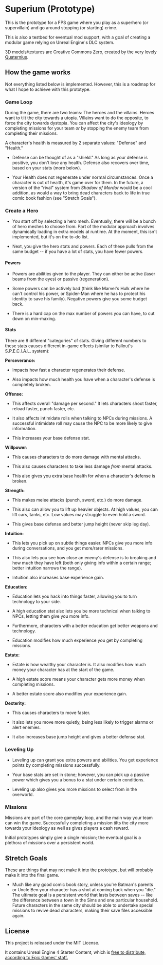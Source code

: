 # Superium (Prototype)

This is the prototype for a FPS game where you play as a superhero (or supervillain) and go around stopping (or starting) crime.

This is also a testbed for eventual mod support, with a goal of creating a modular game relying on Unreal Engine's DLC system.

3D models/textures are Creative Commons Zero, created by the very lovely [Quaternius](https://www.patreon.com/quaternius).

## How the game works

Not everything listed below is implemented. However, this is a roadmap for what I hope to achieve with this prototype. 

### Game Loop

During the game, there are two teams: The heroes and the villains. Heroes want to tilt the city towards a utopia. Villains want to do the opposite, to force the city towards dystopia. You can affect the city's ideology by completing missions for your team *or* by stopping the enemy team from completing their missions.

A character's health is measured by 2 separate values: "Defense" and "Health."

* Defense can be thought of as a "shield." As long as your defense is positive, you don't lose any health. Defense also recovers over time, based on your stats (more below).

* Your Health does not regenerate under normal circumstances. Once a character is out of health, it's game over for them. In the future, a version of the "rival" system from *Shadow of Mordor* would be a cool addition, as would a way to bring dead characters back to life in true comic book fashion (see "Stretch Goals").

### Create a Hero

* You start off by selecting a hero mesh. Eventually, there will be a bunch of hero meshes to choose from. Part of the modular approach involves dynamically loading in extra models at runtime. At the moment, this isn't implemented, but it's on the to-do list.

* Next, you give the hero stats and powers. Each of these pulls from the same budget -- if you have a lot of stats, you have fewer powers.

#### Powers

* Powers are abilities given to the player. They can either be active (laser beams from the eyes) or passive (regeneration).

* Some powers can be actively bad (think like Marvel's Hulk where he can't control his power, or Spider-Man where he has to protect his identity to save his family). Negative powers give you some budget back.

* There is a hard cap on the max number of powers you can have, to cut down on min-maxing.

#### Stats

There are 8 different "categories" of stats. Giving different numbers to these stats causes different in-game effects (similar to Fallout's S.P.E.C.I.A.L. system):

**Perseverance:**

* Impacts how fast a character regenerates their defense.

* Also impacts how much health you have when a character's defense is completely broken.

**Offense:**

* This affects overall "damage per second." It lets characters shoot faster, reload faster, punch faster, etc.

* It also affects intimidate rolls when talking to NPCs during missions. A successful intimidate roll may cause the NPC to be more likely to give information.

* This increases your base defense stat.

**Willpower:**

* This causes characters to do more damage with mental attacks.

* This also causes characters to take less damage *from* mental attacks.

* This also gives you extra base health for when a character's defense is broken.

**Strength:**

* This makes melee attacks (punch, sword, etc.) do more damage.

* This also can allow you to lift up heavier objects. At high values, you can lift cars, tanks, etc. Low values may struggle to even hold a sword.

* This gives base defense and better jump height (never skip leg day).

**Intuition:**

* This lets you pick up on subtle things easier. NPCs give you more info during conversations, and you get more/rarer missions.

* This also lets you see how close an enemy's defense is to breaking and how much they have left (both only giving info within a certain range; better intuition narrows the range).

* Intuition also increases base experience gain.

**Education:**

* Education lets you hack into things faster, allowing you to turn technology to your side.

* A high education stat also lets you be more technical when talking to NPCs, letting them give you more info.

* Furthermore, characters with a better education get better weapons and technology.

* Education modifies how much experience you get by completing missions.

**Estate:**

* Estate is how wealthy your character is. It also modifies how much money your character has at the start of the game.

* A high estate score means your character gets more money when completing missions.

* A better estate score also modifies your experience gain.

**Dexterity:**

* This causes characters to move faster.

* It also lets you move more quietly, being less likely to trigger alarms or alert enemies.

* It also increases base jump height and gives a better defense stat.

### Leveling Up

* Leveling up can grant you extra powers and abilities. You get experience points by completing missions successfully.

* Your base stats are set in stone; however, you can pick up a passive power which gives you a bonus to a stat under certain conditions.

* Leveling up also gives you more missions to select from in the overworld.

### Missions

Missions are part of the core gameplay loop, and the main way your team can win the game. Successfully completing a mission tilts the city more towards your ideology as well as gives players a cash reward.

Initial prototypes simply give a single mission; the eventual goal is a plethora of missions over a persistent world.

## Stretch Goals

These are things that may not make it into the prototype, but will probably make it into the final game.

* Much like any good comic book story, unless you're Batman's parents or Uncle Ben your character has a shot at coming back when you "die." The ultimate goal is a persistent world that lasts between saves -- like the difference between a town in the Sims and one particular household. Future characters in the same city should be able to undertake special missions to revive dead characters, making their save files accessible again.

## License

This project is released under the MIT License.

It contains Unreal Engine 4 Starter Content, which is [free to distribute, according to Epic Games' staff.](https://answers.unrealengine.com/questions/24336/open-repository-and-startercontent.html)
